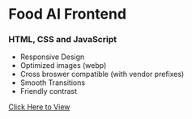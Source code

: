 # Food AI Frontend

### HTML, CSS and JavaScript

- Responsive Design
- Optimized images (webp)
- Cross broswer compatible (with vendor prefixes)
- Smooth Transitions
- Friendly contrast

[Click Here to View](https://foodapp-frontend-sandev.netlify.app/)
